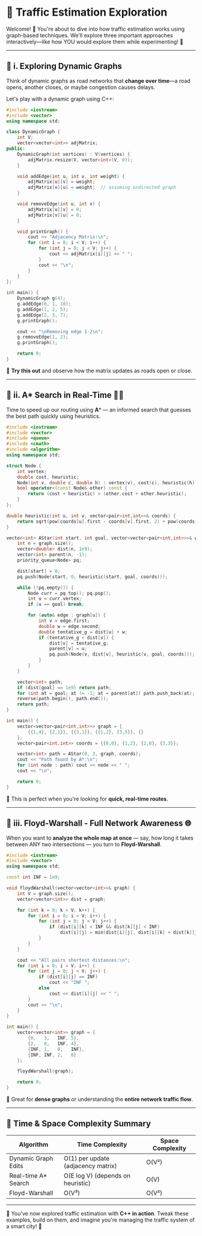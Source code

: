 

# 🚦 Traffic Estimation Exploration

Welcome! 👋 You're about to dive into how traffic estimation works using graph-based techniques. We'll explore three important approaches interactively—like how YOU would explore them while experimenting! 🧪

---

## 📌 i. Exploring Dynamic Graphs

Think of dynamic graphs as road networks that **change over time**—a road opens, another closes, or maybe congestion causes delays.

Let's play with a dynamic graph using C++:

```cpp
#include <iostream>
#include <vector>
using namespace std;

class DynamicGraph {
    int V;
    vector<vector<int>> adjMatrix;
public:
    DynamicGraph(int vertices) : V(vertices) {
        adjMatrix.resize(V, vector<int>(V, 0));
    }

    void addEdge(int u, int v, int weight) {
        adjMatrix[u][v] = weight;
        adjMatrix[v][u] = weight;  // assuming undirected graph
    }

    void removeEdge(int u, int v) {
        adjMatrix[u][v] = 0;
        adjMatrix[v][u] = 0;
    }

    void printGraph() {
        cout << "Adjacency Matrix:\n";
        for (int i = 0; i < V; i++) {
            for (int j = 0; j < V; j++) {
                cout << adjMatrix[i][j] << " ";
            }
            cout << "\n";
        }
    }
};

int main() {
    DynamicGraph g(4);
    g.addEdge(0, 1, 10);
    g.addEdge(1, 2, 5);
    g.addEdge(2, 3, 7);
    g.printGraph();

    cout << "\nRemoving edge 1-2\n";
    g.removeEdge(1, 2);
    g.printGraph();

    return 0;
}
```

🧠 **Try this out** and observe how the matrix updates as roads open or close.

---

## 📌 ii. A* Search in Real-Time 🚗💨

Time to speed up our routing using **A*** — an informed search that guesses the best path quickly using heuristics.

```cpp
#include <iostream>
#include <vector>
#include <queue>
#include <cmath>
#include <algorithm>
using namespace std;

struct Node {
    int vertex;
    double cost, heuristic;
    Node(int v, double c, double h) : vertex(v), cost(c), heuristic(h) {}
    bool operator<(const Node& other) const {
        return (cost + heuristic) > (other.cost + other.heuristic);
    }
};

double heuristic(int u, int v, vector<pair<int,int>>& coords) {
    return sqrt(pow(coords[u].first - coords[v].first, 2) + pow(coords[u].second - coords[v].second, 2));
}

vector<int> AStar(int start, int goal, vector<vector<pair<int,int>>>& graph, vector<pair<int,int>>& coords) {
    int n = graph.size();
    vector<double> dist(n, 1e9);
    vector<int> parent(n, -1);
    priority_queue<Node> pq;

    dist[start] = 0;
    pq.push(Node(start, 0, heuristic(start, goal, coords)));

    while (!pq.empty()) {
        Node curr = pq.top(); pq.pop();
        int u = curr.vertex;
        if (u == goal) break;

        for (auto& edge : graph[u]) {
            int v = edge.first;
            double w = edge.second;
            double tentative_g = dist[u] + w;
            if (tentative_g < dist[v]) {
                dist[v] = tentative_g;
                parent[v] = u;
                pq.push(Node(v, dist[v], heuristic(v, goal, coords)));
            }
        }
    }

    vector<int> path;
    if (dist[goal] == 1e9) return path;
    for (int at = goal; at != -1; at = parent[at]) path.push_back(at);
    reverse(path.begin(), path.end());
    return path;
}

int main() {
    vector<vector<pair<int,int>>> graph = {
        {{1,4}, {2,1}}, {{3,1}}, {{1,2}, {3,5}}, {}
    };
    vector<pair<int,int>> coords = {{0,0}, {1,2}, {2,0}, {3,3}};

    vector<int> path = AStar(0, 3, graph, coords);
    cout << "Path found by A*:\n";
    for (int node : path) cout << node << " ";
    cout << "\n";

    return 0;
}
```

🤖 This is perfect when you're looking for **quick, real-time routes**.

---

## 📌 iii. Floyd-Warshall - Full Network Awareness 🌐

When you want to **analyze the whole map at once** — say, how long it takes between ANY two intersections — you turn to **Floyd-Warshall**.

```cpp
#include <iostream>
#include <vector>
using namespace std;

const int INF = 1e9;

void floydWarshall(vector<vector<int>>& graph) {
    int V = graph.size();
    vector<vector<int>> dist = graph;

    for (int k = 0; k < V; k++) {
        for (int i = 0; i < V; i++) {
            for (int j = 0; j < V; j++) {
                if (dist[i][k] < INF && dist[k][j] < INF)
                    dist[i][j] = min(dist[i][j], dist[i][k] + dist[k][j]);
            }
        }
    }

    cout << "All pairs shortest distances:\n";
    for (int i = 0; i < V; i++) {
        for (int j = 0; j < V; j++) {
            if (dist[i][j] == INF)
                cout << "INF ";
            else
                cout << dist[i][j] << " ";
        }
        cout << "\n";
    }
}

int main() {
    vector<vector<int>> graph = {
        {0,   3,   INF, 5},
        {2,   0,   INF, 4},
        {INF, 1,   0,   INF},
        {INF, INF, 2,   0}
    };

    floydWarshall(graph);

    return 0;
}
```

🎯 Great for **dense graphs** or understanding the **entire network traffic flow**.

---

## 🧮 Time & Space Complexity Summary

| Algorithm           | Time Complexity      | Space Complexity |
|---------------------|---------------------|------------------|
| Dynamic Graph Edits  | O(1) per update (adjacency matrix) | O(V²)           |
| Real-time A* Search  | O(E log V) (depends on heuristic) | O(V)            |
| Floyd-Warshall       | O(V³)               | O(V²)            |

---

🚀 You've now explored traffic estimation with **C++ in action**. Tweak these examples, build on them, and imagine you're managing the traffic system of a smart city! 🌆
